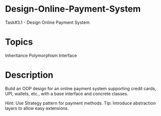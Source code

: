 # Design-Online-Payment-System
Task#3.1 - Design Online Payment System

# Topics
Inheritance
Polymorphism
Interface
# Description
Build an OOP design for an online payment system supporting credit cards, UPI, wallets, etc., with a base interface and concrete classes.

Hint: Use Strategy pattern for payment methods.
Tip: Introduce abstraction layers to allow easy extensions.
